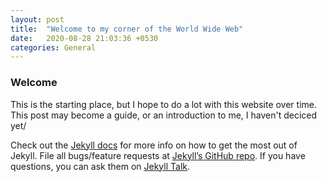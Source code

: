 ```yaml
---
layout: post
title:  "Welcome to my corner of the World Wide Web"
date:   2020-08-28 21:03:36 +0530
categories: General
---
```


### Welcome

This is the starting place, but I hope to do a lot with this website over time. This post may become a guide, or an introduction to me, I haven't deciced yet/

Check out the [Jekyll docs][jekyll-docs] for more info on how to get the most out of Jekyll. File all bugs/feature requests at [Jekyll’s GitHub repo][jekyll-gh]. If you have questions, you can ask them on [Jekyll Talk][jekyll-talk].

[jekyll-docs]: https://jekyllrb.com/docs/home
[jekyll-gh]:   https://github.com/jekyll/jekyll
[jekyll-talk]: https://talk.jekyllrb.com/
